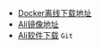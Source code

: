 - [Docker离线下载地址](https://download.docker.com/linux/ubuntu/dists/bionic/pool/stable/amd64/)
- [Ali镜像地址](https://developer.aliyun.com/mirror/)
- [Ali软件下载](https://npm.taobao.org/mirrors/) `Git`
  > 


